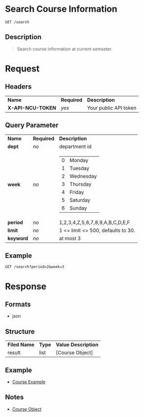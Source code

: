 # Search Course Information

```
GET /search
```

## Description
> Search course information at current semseter.

# Request
## Headers
<table>
  <tr>
    <td><b>Name</b></td>
    <td><b>Required</b></td>
    <td><b>Description</b></td>
  </tr>
  <tr>
    <td><b>X-API-NCU-TOKEN</b></td>
    <td><i>yes</i></td>
    <td>Your public API token</td>
  </tr>
</table>

## Query Parameter
<table>
  <tr>
    <td><b>Name</b></td>
    <td><b>Required</b></td>
    <td><b>Description</b></td>
  </tr>
  <tr>
	<td><b>dept</b></td>
	<td><i>no</i></td>
	<td>department id</td>
  </tr>
  <tr>
	<td><b>week</b></td>
	<td><i>no</i></td>
	<td>
		<table>
			<tr>
				<td>0</td>
				<td>Monday</td>
			</tr>
			<tr>
				<td>1</td>
				<td>Tuesday</td>
			</tr>
			<tr>
				<td>2</td>
				<td>Wednesday</td>
			</tr>
			<tr>
				<td>3</td>
				<td>Thursday</td>
			</tr>
			<tr>
				<td>4</td>
				<td>Friday</td>
			</tr>
			<tr>
				<td>5</td>
				<td>Saturday</td>
			</tr>
			<tr>
				<td>6</td>
				<td>Sunday</td>
			</tr>
		</table>
	</td>
  </tr>
  <tr>
	<td><b>period</b></td>
	<td><i>no</i></td>
	<td>1,2,3,4,Z,5,6,7,8,9,A,B,C,D,E,F</td>
  </tr>
  <tr>
	<td><b>limit</b></td>
	<td><i>no</i></td>
	<td>1 &lt;= limit &lt;= 500, defaults to 30.</td>
  </tr>
  <tr>
	<td><b>keyword</b></td>
	<td><i>no</i></td>
	<td>at most 3</td>
  </tr>
</table>

## Example
```
GET /search?period=2&week=3
```

# Response

## Formats
- json

## Structure
<table>
    <tr>
		<td><b>Filed Name</b></td>
		<td><b>Type</b></td>
		<td><b>Value Description</b></td>
	</tr>
    <tr>
        <td>result</td>
        <td>list</td>
        <td>[Course Object]</td>
    </tr>
</table>

## Example
- [Course Example](../course/course.md#example-1)

## Notes
- [Course Object](../course/course.md#structure)